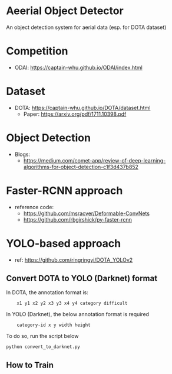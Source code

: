 # Aeerial Object Detector
An object detection system for aerial data (esp. for DOTA dataset)

# Competition
- ODAI: https://captain-whu.github.io/ODAI/index.html

# Dataset
- DOTA: https://captain-whu.github.io/DOTA/dataset.html
    - Paper: https://arxiv.org/pdf/1711.10398.pdf

# Object Detection
- Blogs: 
    - https://medium.com/comet-app/review-of-deep-learning-algorithms-for-object-detection-c1f3d437b852

# Faster-RCNN approach
- reference code: 
    - https://github.com/msracver/Deformable-ConvNets
    - https://github.com/rbgirshick/py-faster-rcnn

# YOLO-based approach 
- ref: https://github.com/ringringyi/DOTA_YOLOv2

## Convert DOTA to YOLO (Darknet) format
In DOTA, the annotation format is:
```
    x1 y1 x2 y2 x3 y3 x4 y4 category difficult
```
In YOLO (Darknet), the below annotation format is required
```
    category-id x y width height
```

To do so, run the script below
```
python convert_to_darknet.py
```

## How to Train
